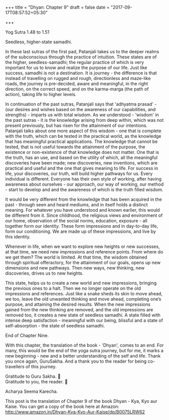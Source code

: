 +++
title = "Dhyan: Chapter 9"
draft = false
date = "2017-09-17T08:57:52+05:30"

+++

Yog Sutra 1.48 to 1.51

Seedless, higher-state samadhi.

In these last sutras of the first pad, Patanjali takes us to the deeper realms of the subconscious through the practice of intuition. These states are of the higher, seedless-samadhi; the regular practice of which is very important for us to know and realize the purpose of our life. Just like success, samadhi is not a destination. It is journey - the difference is that instead of travelling on rugged and rough, directionless and maze-like roads, the journey is pre-decided, aware and meaningful, in the right direction, on the correct speed, and on the karma-marga (the path of action), taking life to higher levels.

In continuation of the past sutras, Patanjali says that 'adhyatma prasad' - (our desires and wishes based on the awareness of our capabilities, and strengths) - imparts us with total wisdom. As we understood - 'wisdom' in the past sutras - it is the knowledge arising from deep within, which was not present previously, but has risen for the attainment of our intentions. Patanjali talks about one more aspect of this wisdom - one that is complete with the truth, which can be tested in the practical world, as the knowledge that has meaningful practical applications. The knowledge that cannot be tested, that is not useful towards the attainment of the purpose, the existence or non-existence of that knowledge does not matter. One that is the truth, has an use, and based on the utility of which, all the meaningful discoveries have been made; new discoveries, new inventions, which are practical and useful and the one that gives meaning to life. For success in life, your discoveries, our truth, will build higher pathways for us. Every individual is different. Everyone has their own style of working, after having awareness about ourselves - our approach, our way of working, our method - start to develop and and the awareness of which is the truth filled wisdom.

It would be very different from the knowledge that has been acquired in the past - through seen and heard mediums, and in itself holds a distinct meaning. For whatever you have understood and known earlier, this would be different from it. Since childhood, the religious views and environment of our home, observation of the social norms, education, exposure - all together form our identity. These form impressions and in day-to-day life, form our conditioning. We are made up of these impressions, and live by this identity.

Whenever in life, when we want to explore new heights or new successes, at that time, we need new impressions and reference points. From where do we get them? The world is limited. At that time, the wisdom obtained through spiritual offeractory, for the attainment of our goals, opens up new dimensions and new pathways. Then new ways, new thinking, new discoveries, drives us to new heights.

This state, helps us to create a new world and new impressions, bringing the previous ones to a halt. Then we no longer operate on the old impressions and references. Just like a snake sheds its skin to move ahead, we too, leave the old unwanted thinking and move ahead, completing one’s purpose, and attaining the desired results. When the new impressions gained from the new thinking are removed, and the old impressions are removed too, it creates a new state of seedless samadhi. A state filled with intense deep satisfaction - meaningful with our being, blissful and a state of self-absorption - the state of seedless samadhi.

End of Chapter Nine.

With this chapter, the translation of the book - 'Dhyan', comes to an end. For many, this would be the end of the yoga sutra journey, but for me, it marks a new beginning - new and a better understanding of the self and life. Thank you once again, GuruSakha. And a thank you to the reader for being co-travellers of this journey.

Gratitude to Guru Sakha. 🙏  
Gratitude to you, the reader. 🙏

Acharya Seema Karecha.

This post is the translation of Chapter 9 of the book Dhyan - Kya, Kyo aur Kaise. You can get a copy of the book here at Amazon: 
http://www.amazon.in/Dhyan-Kya-Kyo-Aur-Kaise/dp/B0075LRW62
